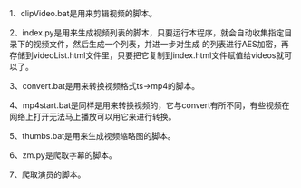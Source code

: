 1、clipVideo.bat是用来剪辑视频的脚本。

2、index.py是用来生成视频列表的脚本，只要运行本程序，就会自动收集指定目录下的视频文件，然后生成一个列表，并进一步对生成
的列表进行AES加密，再存储到videoList.html文件里，只要把它复制到index.html文件赋值给videos就可以了。

3、convert.bat是用来转换视频格式ts->mp4的脚本。

4、mp4start.bat是同样是用来转换视频的，它与convert有所不同，有些视频在网络上打开无法马上播放可以用它来进行转换。

5、thumbs.bat是用来生成视频缩略图的脚本。

6、zm.py是爬取字幕的脚本。

7、爬取演员的脚本。